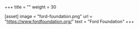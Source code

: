 +++
title = ""
weight = 30

[asset]
  image = "ford-foundation.png"
  url = "https://www.fordfoundation.org/"
  text = "Ford Foundation"
+++
